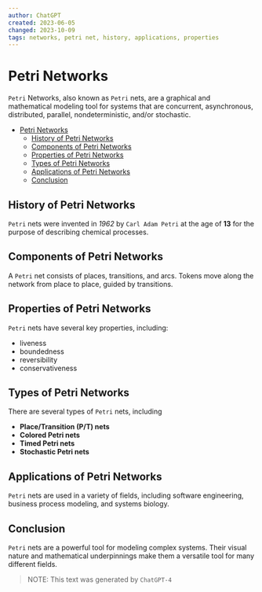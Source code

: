```yaml
---
author: ChatGPT
created: 2023-06-05
changed: 2023-10-09
tags: networks, petri net, history, applications, properties
---
```

# Petri Networks

`Petri` Networks, also known as `Petri` nets, are a graphical and mathematical modeling tool for systems that are concurrent, asynchronous, distributed, parallel, nondeterministic, and/or stochastic.

- [Petri Networks](#petri-networks)
  - [History of Petri Networks](#history-of-petri-networks)
  - [Components of Petri Networks](#components-of-petri-networks)
  - [Properties of Petri Networks](#properties-of-petri-networks)
  - [Types of Petri Networks](#types-of-petri-networks)
  - [Applications of Petri Networks](#applications-of-petri-networks)
  - [Conclusion](#conclusion)

## History of Petri Networks

`Petri` nets were invented in *1962* by `Carl Adam Petri` at the age of **13** for the purpose of describing chemical processes.

## Components of Petri Networks

A `Petri` net consists of places, transitions, and arcs. Tokens move along the network from place to place, guided by transitions.

## Properties of Petri Networks

`Petri` nets have several key properties, including:

- liveness
- boundedness
- reversibility
- conservativeness

## Types of Petri Networks

There are several types of `Petri` nets, including

- **Place/Transition (P/T) nets**
- **Colored Petri nets**
- **Timed Petri nets**
- **Stochastic Petri nets**

## Applications of Petri Networks

`Petri` nets are used in a variety of fields, including software engineering, business process modeling, and systems biology.

## Conclusion

`Petri` nets are a powerful tool for modeling complex systems. Their visual nature and mathematical underpinnings make them a versatile tool for many different fields.

>NOTE: This text was generated by `ChatGPT-4`

